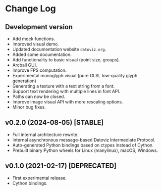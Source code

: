 # Change Log

## Development version

- Add mock functions.
- Improved visual demo.
- Updated documentation website `datoviz.org`.
- Added some documentation.
- Add functionality to basic visual (point size, groups).
- Arcball GUI.
- Improve FPS computation.
- Experimental monoglyph visual (pure GLSL low-quality glyph generation)
- Generating a texture with a text string from a font.
- Support text rendering with multiple lines in font API.
- Paths can now be closed.
- Improve image visual API with more rescaling options.
- Minor bug fixes.


## v0.2.0 (2024-08-05) [STABLE]

- Full internal architecture rewrite.
- Internal asynchronous message-based Datoviz Intermediate Protocol.
- Auto-generated Python bindings based on ctypes instead of Cython.
- Prebuilt binary Python wheels for Linux (manylinux), macOS, Windows.


## v0.1.0 (2021-02-17) [DEPRECATED]

- First experimental release.
- Cython bindings.
